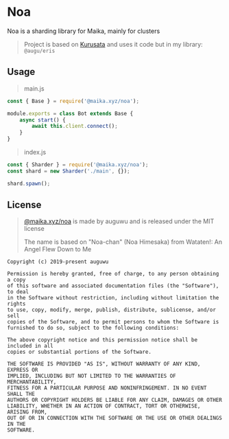# Noa
Noa is a sharding library for Maika, mainly for clusters

> Project is based on [Kurusata](https://github.com/Dev-Yukine/Kurasuta) and uses it code but in my library: `@augu/eris`

## Usage
> main.js

```js
const { Base } = require('@maika.xyz/noa');

module.exports = class Bot extends Base {
    async start() {
        await this.client.connect();
    }
}
```

> index.js

```js
const { Sharder } = require('@maika.xyz/noa');
const shard = new Sharder('./main', {});

shard.spawn();
```

## License
> [@maika.xyz/noa](https://github.com/MaikaBot/noa) is made by auguwu and is released under the MIT license
>
> The name is based on "Noa-chan" (Noa Himesaka) from Wataten!: An Angel Flew Down to Me

```
Copyright (c) 2019-present auguwu

Permission is hereby granted, free of charge, to any person obtaining a copy
of this software and associated documentation files (the "Software"), to deal
in the Software without restriction, including without limitation the rights
to use, copy, modify, merge, publish, distribute, sublicense, and/or sell
copies of the Software, and to permit persons to whom the Software is
furnished to do so, subject to the following conditions:

The above copyright notice and this permission notice shall be included in all
copies or substantial portions of the Software.

THE SOFTWARE IS PROVIDED "AS IS", WITHOUT WARRANTY OF ANY KIND, EXPRESS OR
IMPLIED, INCLUDING BUT NOT LIMITED TO THE WARRANTIES OF MERCHANTABILITY,
FITNESS FOR A PARTICULAR PURPOSE AND NONINFRINGEMENT. IN NO EVENT SHALL THE
AUTHORS OR COPYRIGHT HOLDERS BE LIABLE FOR ANY CLAIM, DAMAGES OR OTHER
LIABILITY, WHETHER IN AN ACTION OF CONTRACT, TORT OR OTHERWISE, ARISING FROM,
OUT OF OR IN CONNECTION WITH THE SOFTWARE OR THE USE OR OTHER DEALINGS IN THE
SOFTWARE.
```
